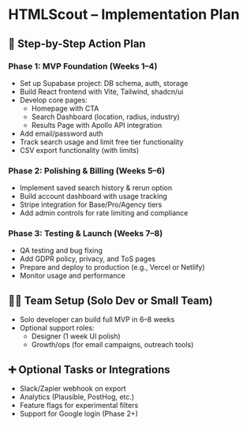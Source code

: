 
# HTMLScout – Implementation Plan

## 🏁 Step-by-Step Action Plan

### Phase 1: MVP Foundation (Weeks 1–4)

* Set up Supabase project: DB schema, auth, storage
* Build React frontend with Vite, Tailwind, shadcn/ui
* Develop core pages:
  * Homepage with CTA
  * Search Dashboard (location, radius, industry)
  * Results Page with Apollo API integration
* Add email/password auth
* Track search usage and limit free tier functionality
* CSV export functionality (with limits)

### Phase 2: Polishing & Billing (Weeks 5–6)

* Implement saved search history & rerun option
* Build account dashboard with usage tracking
* Stripe integration for Base/Pro/Agency tiers
* Add admin controls for rate limiting and compliance

### Phase 3: Testing & Launch (Weeks 7–8)

* QA testing and bug fixing
* Add GDPR policy, privacy, and ToS pages
* Prepare and deploy to production (e.g., Vercel or Netlify)
* Monitor usage and performance

## 🧑‍💻 Team Setup (Solo Dev or Small Team)

* Solo developer can build full MVP in 6–8 weeks
* Optional support roles:
  * Designer (1 week UI polish)
  * Growth/ops (for email campaigns, outreach tools)

## ➕ Optional Tasks or Integrations

* Slack/Zapier webhook on export
* Analytics (Plausible, PostHog, etc.)
* Feature flags for experimental filters
* Support for Google login (Phase 2+)

